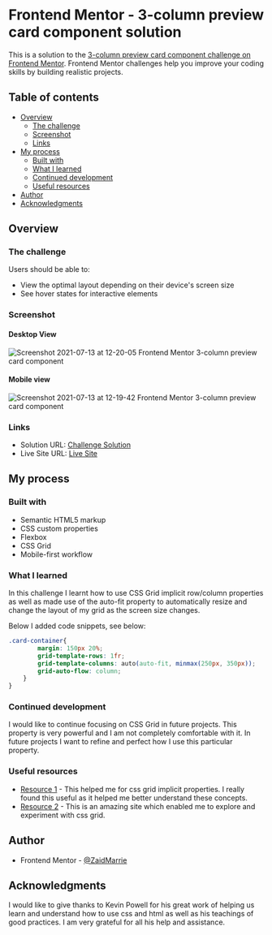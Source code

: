 # Frontend Mentor - 3-column preview card component solution

This is a solution to the [3-column preview card component challenge on Frontend Mentor](https://www.frontendmentor.io/challenges/3column-preview-card-component-pH92eAR2-). Frontend Mentor challenges help you improve your coding skills by building realistic projects. 

## Table of contents

- [Overview](#overview)
  - [The challenge](#the-challenge)
  - [Screenshot](#screenshot)
  - [Links](#links)
- [My process](#my-process)
  - [Built with](#built-with)
  - [What I learned](#what-i-learned)
  - [Continued development](#continued-development)
  - [Useful resources](#useful-resources)
- [Author](#author)
- [Acknowledgments](#acknowledgments)

## Overview

### The challenge

Users should be able to:

- View the optimal layout depending on their device's screen size
- See hover states for interactive elements

### Screenshot

#### Desktop View

![Screenshot 2021-07-13 at 12-20-05 Frontend Mentor 3-column preview card component](https://user-images.githubusercontent.com/84665360/125435842-db241edf-3c02-418d-85a9-19aa23418b8a.png)

#### Mobile view

![Screenshot 2021-07-13 at 12-19-42 Frontend Mentor 3-column preview card component](https://user-images.githubusercontent.com/84665360/125435871-4e836fff-4374-497b-beda-cef41cbfe850.png)

### Links

- Solution URL: [Challenge Solution](https://www.frontendmentor.io/solutions/responsive-3columnpreviewcardcomponent-using-grid-sTB2OPr0I)
- Live Site URL: [Live Site](https://zaidmarrie.github.io/3-column-preview-card/)

## My process

### Built with

- Semantic HTML5 markup
- CSS custom properties
- Flexbox
- CSS Grid
- Mobile-first workflow

### What I learned

In this challenge I learnt how to use CSS Grid implicit row/column properties as well as made use of the auto-fit property to automatically resize and change the layout of my grid as the screen size changes.

Below I added code snippets, see below:

```css
.card-container{
        margin: 150px 20%;
        grid-template-rows: 1fr;
        grid-template-columns: auto(auto-fit, minmax(250px, 350px));
        grid-auto-flow: column;
    }
}
```

### Continued development

I would like to continue focusing on CSS Grid in future projects. This property is very powerful and I am not completely comfortable with it. In future projects I want to refine and perfect how I use this particular property.

### Useful resources

- [Resource 1](https://youtu.be/cMWnIX3ukLI) - This helped me for css grid implicit properties. I really found this useful as it helped me better understand these concepts.
- [Resource 2](https://cssgridgarden.com/) - This is an amazing site which enabled me to explore and experiment with css grid.

## Author

- Frontend Mentor - [@ZaidMarrie](https://www.frontendmentor.io/profile/ZaidMarrie)

## Acknowledgments

I would like to give thanks to Kevin Powell for his great work of helping us learn and understand how to use css and html as well as his teachings of good practices. I am very grateful for all his help and assistance.
